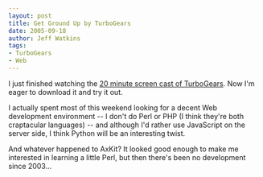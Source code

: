 ```yaml
---
layout: post
title: Get Ground Up by TurboGears
date: 2005-09-18
author: Jeff Watkins
tags:
- TurboGears
- Web
---
```


I just finished watching the [20 minute screen cast of TurboGears](http://www.turbogears.org/docs/wiki20/20MinuteWiki.mov). Now I'm eager to download it and try it out.

I actually spent most of this weekend looking for a decent Web development environment -- I don't do Perl or PHP (I think they're both craptacular languages) -- and although I'd rather use JavaScript on the server side, I think Python will be an interesting twist.

And whatever happened to AxKit? It looked good enough to make me interested in learning a little Perl, but then there's been no development since 2003...